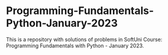 # Programming-Fundamentals-Python-January-2023
This is a repository with solutions of problems in SoftUni Course: Programming Fundamentals with Python - January 2023.
